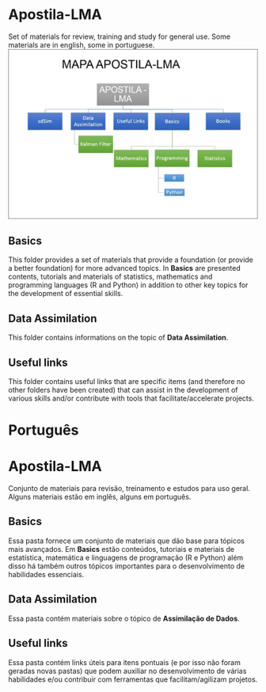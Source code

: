 # Apostila-LMA
Set of materials for review, training and study for general use. Some materials are in english, some in portuguese.
![Mapa da apostila](https://github.com/lmmacul/Apostila-LMA/blob/master/mapa1.jpg)

## Basics
This folder provides a set of materials that provide a foundation (or provide a better foundation) for more advanced topics. In **Basics** are presented contents, tutorials and materials of statistics, mathematics and programming languages (R and Python) in addition to other key topics for the development of essential skills.

## Data Assimilation
This folder contains informations on the topic of **Data Assimilation**. 

## Useful links
This folder contains useful links that are specific items (and therefore no other folders have been created) that can assist in the development of various skills and/or contribute with tools that facilitate/accelerate projects.

# Português
# Apostila-LMA
Conjunto de materiais para revisão, treinamento e estudos para uso geral. Alguns materiais estão em inglês, alguns em português.

## Basics
Essa pasta fornece um conjunto de materiais que dão base para tópicos mais avançados. Em **Basics** estão conteúdos, tutoriais e materiais de estatística, matemática e linguagens de programação (R e Python) além disso há também outros tópicos importantes para o desenvolvimento de habilidades essenciais.

## Data Assimilation
Essa pasta contém materiais sobre o tópico de **Assimilação de Dados**.

## Useful links
Essa pasta contém links úteis para itens pontuais (e por isso não foram geradas novas pastas) que podem auxiliar no desenvolvimento de várias habilidades e/ou contribuir com ferramentas que facilitam/agilizam projetos.

